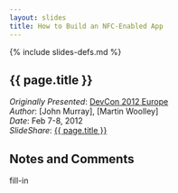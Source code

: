 ```yaml
---
layout: slides
title: How to Build an NFC-Enabled App
---
```

{% include slides-defs.md %}

## {{ page.title }}
*Originally Presented*: [DevCon 2012 Europe](https://devcon.blackberryconferences.net/europe2012/scheduler/sessionDetails.do?SESSION_ID=DEV311)  
*Author*: [John Murray], [Martin Woolley]  
*Date*: Feb 7-8, 2012  
*SlideShare*: [{{ page.title }}](http://www.slideshare.net/BlackBerry/dev311-woolley-murray) 



## Notes and Comments

fill-in